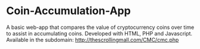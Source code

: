 # Coin-Accumulation-App
A basic web-app that compares the value of cryptocurrency coins over time to assist in accumulating coins. Developed with HTML, PHP and Javascript. Available in the subdomain: http://thescrollingmall.com/CMC/cmc.php
